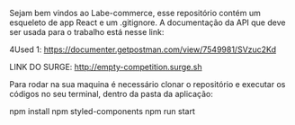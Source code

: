 Sejam bem vindos ao Labe-commerce, esse repositório contém um esqueleto de app React e um .gitignore.
A documentação da API que deve ser usada para o trabalho está nesse link: 

4Used 1: https://documenter.getpostman.com/view/7549981/SVzuc2Kd

LINK DO SURGE: http://empty-competition.surge.sh

Para rodar na sua maquina é necessário clonar o repositório e executar os códigos no seu terminal, dentro da pasta da aplicação:

npm install
npm styled-components
npm run start
